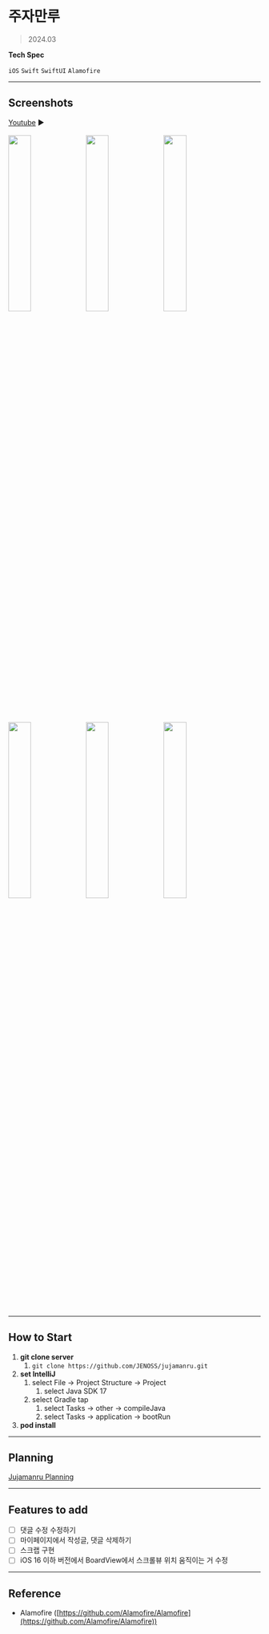 # 주자만루

> 2024.03
> 

**Tech Spec**

`iOS` `Swift` `SwiftUI` `Alamofire`

---

## Screenshots
[Youtube](https://www.youtube.com/watch?v=UWt_-05jwqM) ▶️
<br>
<br>
<img src="https://github.com/yh97yhyh/jujamanru/assets/47898473/3466bf43-c352-4400-99f9-c241e154b42c" width="30%" height="30%"/>
<img src="https://github.com/yh97yhyh/jujamanru/assets/47898473/5aa0310c-f9d5-4e49-82c9-540ac902d6f3" width="30%" height="30%"/>
<img src="https://github.com/yh97yhyh/jujamanru/assets/47898473/4746c2eb-75ed-44ec-ac5d-d897891f6ed9" width="30%" height="30%"/>
<img src="https://github.com/yh97yhyh/jujamanru/assets/47898473/463f53f7-2be5-4224-93e9-b9db28cb1bba" width="30%" height="30%"/>
<img src="https://github.com/yh97yhyh/jujamanru/assets/47898473/14038f2e-90f3-4d59-af10-cf2f66a03f4a" width="30%" height="30%"/>
<img src="https://github.com/yh97yhyh/jujamanru/assets/47898473/b5dca36c-083b-44e8-9981-00df03a8239e" width="30%" height="30%"/>

---

## How to Start
1. **git clone server** 
    1. `git clone https://github.com/JENOSS/jujamanru.git`
2. **set IntelliJ**
    1. select File → Project Structure → Project
        1. select Java SDK 17
    2. select Gradle tap
        1. select Tasks → other → compileJava
        2. select Tasks → application → bootRun
3. **pod install**

---

## Planning

[Jujamanru Planning](https://docs.google.com/presentation/d/1z2i7LD6ECaTbBOmL2rnLFlmrePKS7nn8Bmm0twjr61M/edit?hl=ko#slide=id.p)

---

## Features to add

- [ ]  댓글 수정 수정하기
- [ ]  마이페이지에서 작성글, 댓글 삭제하기
- [ ]  스크랩 구현
- [ ]  iOS 16 이하 버전에서 BoardView에서 스크롤뷰 위치 움직이는 거 수정

---

## Reference

- Alamofire ([https://github.com/Alamofire/Alamofire](https://github.com/Alamofire/Alamofire))
